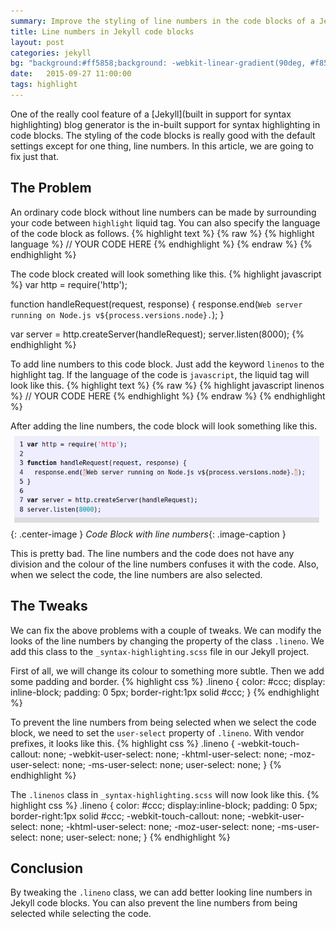 ```yaml
---
summary: Improve the styling of line numbers in the code blocks of a Jekyll blog
title: Line numbers in Jekyll code blocks
layout: post
categories: jekyll
bg: "background:#ff5858;background: -webkit-linear-gradient(90deg, #f857a6 10%, #ff5858 90%);background:-moz-linear-gradient(90deg, #f857a6 10%, #ff5858 90%);background:-ms-linear-gradient(90deg, #f857a6 10%, #ff5858 90%);background:-o-linear-gradient(90deg, #f857a6 10%, #ff5858 90%);background:linear-gradient(90deg, #f857a6 10%, #ff5858 90%);"
date:   2015-09-27 11:00:00
tags: highlight
---
```

One of the really cool feature of a [Jekyll](built in support for syntax highlighting) blog generator is the in-built support for syntax highlighting in code blocks. The styling of the code blocks is really good with the default settings except for one thing, line numbers. In this article, we are going to fix just that.

The Problem
-----------
An ordinary code block without line numbers can be made by surrounding your code between `highlight` liquid tag. You can also specify the language of the code block as follows.
{% highlight text %}
{% raw %}
{% highlight language %}
//  YOUR CODE HERE
{% endhighlight %}
{% endraw %}
{% endhighlight %}

The code block created will look something like this.
{% highlight javascript %}
var http = require('http');

function handleRequest(request, response) {
  response.end(`Web server running on Node.js v${process.versions.node}.`);
}

var server = http.createServer(handleRequest);
server.listen(8000);
{% endhighlight %}

To add line numbers to this code block. Just add the keyword `linenos` to the highlight tag. If the language of the code is `javascript`, the liquid tag will look like this.
{% highlight text %}
{% raw %}
{% highlight javascript linenos %}
//  YOUR CODE HERE
{% endhighlight %}
{% endraw %}
{% endhighlight %}

After adding the line numbers, the code block will look something like this.
![Code Block with line numbers](/assets/images/code-lines.png){: .center-image }
*Code Block with line numbers*{: .image-caption }

This is pretty bad. The line numbers and the code does not have any division and the colour of the line numbers confuses it with the code. Also, when we select the code, the line numbers are also selected.

The Tweaks
----------
We can fix the above problems with a couple of tweaks. We can modify the looks of the line numbers by changing the property of the class `.lineno`. We add this class to the `_syntax-highlighting.scss` file in our Jekyll project.

First of all, we will change its colour to something more subtle. Then we add some padding and border.
{% highlight css %}
.lineno { 
  color: #ccc; 
  display: inline-block; 
  padding: 0 5px; 
  border-right:1px solid #ccc;
}
{% endhighlight %}

To prevent the line numbers from being selected when we select the code block, we need to set the `user-select` property of `.lineno`. With vendor prefixes, it looks like this.
{% highlight css %}
.lineno { 
  -webkit-touch-callout: none;
  -webkit-user-select: none;
  -khtml-user-select: none;
  -moz-user-select: none;
  -ms-user-select: none;
  user-select: none;
}
{% endhighlight %}

The `.linenos` class in `_syntax-highlighting.scss` will now look like this.
{% highlight css %}
.lineno { 
  color: #ccc; 
  display:inline-block; 
  padding: 0 5px; 
  border-right:1px solid #ccc;
  -webkit-touch-callout: none;
  -webkit-user-select: none;
  -khtml-user-select: none;
  -moz-user-select: none;
  -ms-user-select: none;
  user-select: none;
}
{% endhighlight %}

Conclusion
----------
By tweaking the `.lineno` class, we can add better looking line numbers in Jekyll code blocks. You can also prevent the line numbers from being selected while selecting the code.